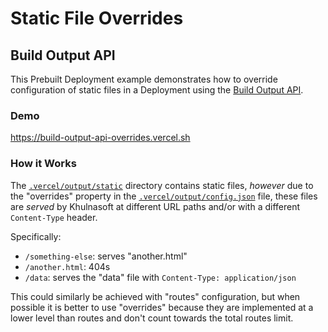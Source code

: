 # Static File Overrides

## Build Output API

This Prebuilt Deployment example demonstrates how to override configuration of static files in a Deployment using the [Build Output API](https://vercel.com/docs/build-output-api/v3#vercel-primitives/static-files).

### Demo

https://build-output-api-overrides.vercel.sh

### How it Works

The [`.vercel/output/static`](./.vercel/output/static) directory contains static files, _however_ due to the "overrides"
property in the [`.vercel/output/config.json`](./.vercel/output/config.json) file, these files are _served_ by Khulnasoft
at different URL paths and/or with a different `Content-Type` header.

Specifically:

- `/something-else`: serves "another.html"
- `/another.html`: 404s
- `/data`: serves the "data" file with `Content-Type: application/json`

This could similarly be achieved with "routes" configuration, but when possible it is better to use "overrides" because
they are implemented at a lower level than routes and don't count towards the total routes limit.
